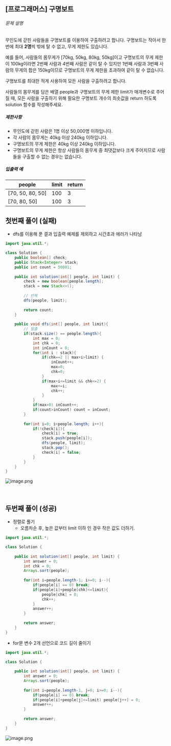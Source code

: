 ## [프로그래머스] 구명보트

###### 문제 설명

무인도에 갇힌 사람들을 구명보트를 이용하여 구출하려고 합니다. 구명보트는 작아서 한 번에 최대 **2명**씩 밖에 탈 수 없고, 무게 제한도 있습니다.

예를 들어, 사람들의 몸무게가 [70kg, 50kg, 80kg, 50kg]이고 구명보트의 무게 제한이 100kg이라면 2번째 사람과 4번째 사람은 같이 탈 수 있지만 1번째 사람과 3번째 사람의 무게의 합은 150kg이므로 구명보트의 무게 제한을 초과하여 같이 탈 수 없습니다.

구명보트를 최대한 적게 사용하여 모든 사람을 구출하려고 합니다.

사람들의 몸무게를 담은 배열 people과 구명보트의 무게 제한 limit가 매개변수로 주어질 때, 모든 사람을 구출하기 위해 필요한 구명보트 개수의 최솟값을 return 하도록 solution 함수를 작성해주세요.

##### 제한사항

- 무인도에 갇힌 사람은 1명 이상 50,000명 이하입니다.
- 각 사람의 몸무게는 40kg 이상 240kg 이하입니다.
- 구명보트의 무게 제한은 40kg 이상 240kg 이하입니다.
- 구명보트의 무게 제한은 항상 사람들의 몸무게 중 최댓값보다 크게 주어지므로 사람들을 구출할 수 없는 경우는 없습니다.

##### 입출력 예

| people           | limit | return |
| ---------------- | ----- | ------ |
| [70, 50, 80, 50] | 100   | 3      |
| [70, 80, 50]     | 100   | 3      |



## 첫번째 풀이 (실패)

* dfs를 이용해 푼 결과 입출력 예제를 제외하고 시간초과 에러가 나타남

```java
import java.util.*;

class Solution {
    public boolean[] check;
    public Stack<Integer> stack;
    public int count = 50001;
    
    public int solution(int[] people, int limit) {
        check = new boolean[people.length];
        stack = new Stack<>();
        
        // 반복
        dfs(people, limit);
        
        return count;
    }
    
    public void dfs(int[] people, int limit){
        // 탈출
        if(stack.size() == people.length){
            int max = 0;
            int chk = 0;
            int inCount = 0;
            for(int i : stack){
                if(chk==2 || max+i>limit) {
                    inCount++;
                    max=0;
                    chk=0;
                }
                if(max+i<=limit && chk<=2) {
                    max+=i;
                    chk++;
                }
            }
            if(max>0) inCount++;
            if(count>inCount) count = inCount;
        }
        
        for(int i=0; i<people.length; i++){
            if(!check[i]){
                check[i] = true;
                stack.push(people[i]);
                dfs(people, limit);
                stack.pop();
                check[i] = false;
            }
        }
    }
}
```

![image.png](https://blogfiles.pstatic.net/MjAyMzA4MDVfMTQz/MDAxNjkxMjM3NjUyNjYx.AGPiFgfVal2AJ9pi_6ydgoEDhLRs-0jE0SAAzq3ge_sg.Z9D69n52_twCp35ViUB4QrzTU3wNaHYkgn36PEPGXSsg.PNG.noksm2/image.png?type=w1)

﻿

## 두번째 풀이 (성공)

* 정렬로 풀기
  * 오름차순 후, 높은 값부터 limit 이하 인 경우 작은 값도 더하기.

```java
import java.util.*;

class Solution {
    
    public int solution(int[] people, int limit) {
        int answer = 0;
        int chk = 0;
        Arrays.sort(people);
        
        for(int i=people.length-1; i>=0; i--){
            if(people[i] == 0) break;
            if(people[i]+people[chk]<=limit){
                people[chk] = 0;
                chk++;
            }
            answer++;
        }
        
        return answer;
    }
}
```

* for문 변수 2개 선언으로 코드 길이 줄이기

```java
import java.util.*;

class Solution {
    
    public int solution(int[] people, int limit) {
        int answer = 0;
        Arrays.sort(people);
        
        for(int i=people.length-1, j=0; i>=0; i--){
            if(people[i] == 0) break;
            if(people[i]+people[j]<=limit) people[j++] = 0;
            answer++;
        }
        
        return answer;
    }
}
```


![image.png](https://blogfiles.pstatic.net/MjAyMzA4MDVfOTUg/MDAxNjkxMjM4MzQ4ODI3.FdpIxU5Yo2osxfvfFRpvbTDhLzdMQMBhniMx3QmShYwg.Z10zNK-aZIWppeaNl27gsI6ivhRIhrZM635FvUS8Ducg.PNG.noksm2/image.png?type=w1)



﻿